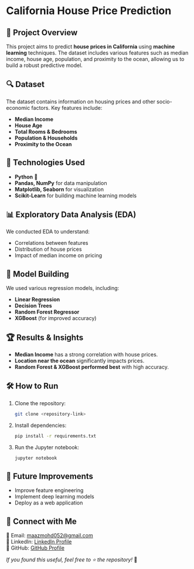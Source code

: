 # California House Price Prediction

## 📌 Project Overview
This project aims to predict **house prices in California** using **machine learning** techniques. The dataset includes various features such as median income, house age, population, and proximity to the ocean, allowing us to build a robust predictive model.

## 🔍 Dataset
The dataset contains information on housing prices and other socio-economic factors. Key features include:
- **Median Income**
- **House Age**
- **Total Rooms & Bedrooms**
- **Population & Households**
- **Proximity to the Ocean**

## 🚀 Technologies Used
- **Python** 🐍
- **Pandas, NumPy** for data manipulation
- **Matplotlib, Seaborn** for visualization
- **Scikit-Learn** for building machine learning models

## 📊 Exploratory Data Analysis (EDA)
We conducted EDA to understand:
- Correlations between features
- Distribution of house prices
- Impact of median income on pricing

## 🤖 Model Building
We used various regression models, including:
- **Linear Regression**
- **Decision Trees**
- **Random Forest Regressor**
- **XGBoost** (for improved accuracy)

## 🏆 Results & Insights
- **Median Income** has a strong correlation with house prices.
- **Location near the ocean** significantly impacts prices.
- **Random Forest & XGBoost performed best** with high accuracy.

## 🛠 How to Run
1. Clone the repository:
   ```bash
   git clone <repository-link>
   ```
2. Install dependencies:
   ```bash
   pip install -r requirements.txt
   ```
3. Run the Jupyter notebook:
   ```bash
   jupyter notebook
   ```

## 📌 Future Improvements
- Improve feature engineering
- Implement deep learning models
- Deploy as a web application


## 📩 Connect with Me
📧 Email: maazmohd052@gmail.com  
🔗 LinkedIn: [LinkedIn Profile](https://www.linkedin.com/in/mohd-maaz-534012235)  
🐍 GitHub: [GitHub Profile](https://github.com/MohdMaaz6229)

_If you found this useful, feel free to ⭐ the repository!_ 🚀


